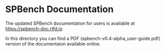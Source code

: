 # SPBench Documentation

The updated SPBench documentation for users is available at https://spbench-doc.rtfd.io

In this directory you can find a PDF (spbench-v0.4-alpha_user-guide.pdf) version of the documentaion available online.

